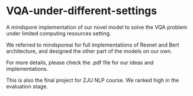# VQA-under-different-settings
A mindspore implementation of our novel model to solve the VQA problem under limited computing resources setting.

We referred to mindsporeai for full implementations of Resnet and Bert architecture, and designed the other part of the models on our own.

For more details, please check the .pdf file for our ideas and implementations.

This is also the final project for ZJU NLP course. We ranked high in the evaluation stage.
